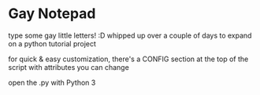 # Gay Notepad

type some gay little letters! :D whipped up over a couple of days to expand on a python tutorial project

for quick & easy customization, there's a CONFIG section at the top of the script with attributes you can change

open the .py with Python 3